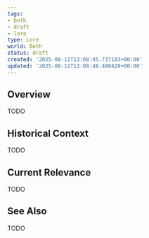 ```yaml
---
tags:
- both
- draft
- lore
type: Lore
world: Both
status: draft
created: '2025-08-11T13:08:45.737183+00:00'
updated: '2025-08-11T13:08:48.480429+00:00'
---
```



## Overview

TODO
## Historical Context

TODO
## Current Relevance

TODO
## See Also

TODO
